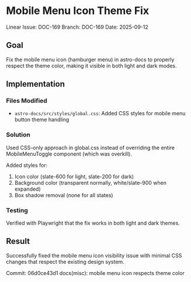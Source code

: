 # Mobile Menu Icon Theme Fix

Linear Issue: DOC-169
Branch: DOC-169
Date: 2025-09-12

## Goal
Fix the mobile menu icon (hamburger menu) in astro-docs to properly respect the theme color, making it visible in both light and dark modes.

## Implementation

### Files Modified
- `astro-docs/src/styles/global.css`: Added CSS styles for mobile menu button theme handling

### Solution
Used CSS-only approach in global.css instead of overriding the entire MobileMenuToggle component (which was overkill).

Added styles for:
1. Icon color (slate-600 for light, slate-200 for dark)
2. Background color (transparent normally, white/slate-900 when expanded)
3. Box shadow removal (none for all states)

### Testing
Verified with Playwright that the fix works in both light and dark themes.

## Result
Successfully fixed the mobile menu icon visibility issue with minimal CSS changes that respect the existing design system.

Commit: 06d0ce43d1 docs(misc): mobile menu icon respects theme color
